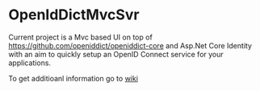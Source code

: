 # OpenIdDictMvcSvr

Current project is a Mvc based UI on top of https://github.com/openiddict/openiddict-core and Asp.Net Core Identity with an aim to quickly setup an OpenID Connect service for your applications. 

To get additioanl information go to [wiki](https://github.com/chempkovsky/OpenIdDictMvcSvr/wiki)
